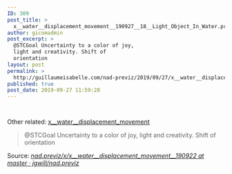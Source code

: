 ```yaml
---
ID: 309
post_title: >
  x__water__displacement_movement__190927__18__Light_Object_In_Water.project
author: gicomadmin
post_excerpt: >
  @STCGoal Uncertainty to a color of joy,
  light and creativity. Shift of
  orientation
layout: post
permalink: >
  http://guillaumeisabelle.com/nad-previz/2019/09/27/x__water__displacement_movement__190927__18__light_object_in_water-project/
published: true
post_date: 2019-09-27 11:59:28
---
```

<!-- wp:block-lab/stc-vision-block {"vision":"@STCGoal Uncertainty to a color of joy, light and creativity. Shift of orientation","dtdue":"191010"} /-->

<!-- wp:image {"id":318} --><figure class="wp-block-image">

<img src="http://guillaumeisabelle.com/nad-previz/wp-content/uploads/sites/19/2019/09/image-47.png" alt="" class="wp-image-318" /></figure> <!-- /wp:image -->

<!-- wp:image {"id":311} --><figure class="wp-block-image">

<img src="http://guillaumeisabelle.com/nad-previz/wp-content/uploads/sites/19/2019/09/image-46-1024x676.png" alt="" class="wp-image-311" /></figure> <!-- /wp:image -->

<!-- wp:paragraph -->

Other related: <a href="http://guillaumeisabelle.com/nad-previz/2019/09/26/x__water__displacement_movement__190926__17__volume_reposition-project/" target="_blank" rel="noreferrer noopener" aria-label="x__water__displacement_movement (opens in a new tab)">x__water__displacement_movement</a>

<!-- /wp:paragraph -->

<!-- wp:nextpage -->

<!--nextpage-->

<!-- /wp:nextpage -->

> @STCGoal Uncertainty to a color of joy, light and creativity. Shift of orientation

Source: *[nad.previz/x/x\_\_water\_\_displacement_movement__190922 at master · jgwill/nad.previz][1]*

 [1]: https://github.com/jgwill/nad.previz/tree/master/x/x__water__displacement_movement__190922